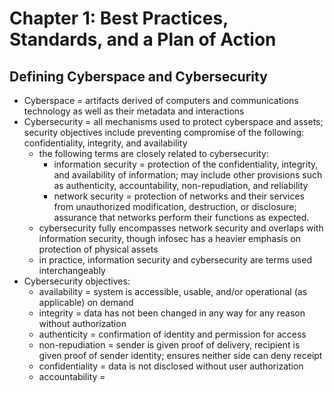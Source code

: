 # Chapter 1: Best Practices, Standards, and a Plan of Action

## Defining Cyberspace and Cybersecurity

- Cyberspace = artifacts derived of computers and communications technology as well as their metadata and interactions
- Cybersecurity = all mechanisms used to protect cyberspace and assets; security objectives include preventing compromise of the following: confidentiality, integrity, and availability 
    - the following terms are closely related to cybersecurity:
        - information security = protection of the confidentiality, integrity, and availability of information; may include other provisions such as authenticity, accountability, non-repudiation, and reliability
        - network security = protection of networks and their services from unauthorized modification, destruction, or disclosure; assurance that networks perform their functions as expected.
    - cybersecurity fully encompasses network security and overlaps with information security, though infosec has a heavier emphasis on protection of physical assets
    - in practice, information security and cybersecurity are terms used interchangeably
- Cybersecurity objectives:
    - availability = system is accessible, usable, and/or operational (as applicable) on demand
    - integrity = data has not been changed in any way for any reason without authorization
    - authenticity = confirmation of identity and permission for access
    - non-repudiation = sender is given proof of delivery, recipient is given proof of sender identity; ensures neither side can deny receipt
    - confidentiality = data is not disclosed without user authorization
    - accountability = 